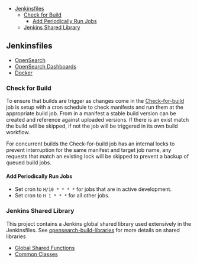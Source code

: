 - [Jenkinsfiles](#jenkinsfiles)
  - [Check for Build](#check-for-build)
    - [Add Periodically Run Jobs](#add-periodically-run-jobs)
  - [Jenkins Shared Library](#jenkins-shared-library)

## Jenkinsfiles

* [OpenSearch](./opensearch/)
* [OpenSearch Dashboards](./opensearch-dashboards/)
* [Docker](./docker/)


### Check for Build

To ensure that builds are trigger as changes come in the [Check-for-build](check-for-build.jenkinsfile) job is setup with a cron schedule to check manifests and run them at the appropriate build job.  From in a manifest a stable build version can be created and reference against uploaded versions.  If there is an exist match the build will be skipped, if not the job will be triggered in its own build workflow.

For concurrent builds the Check-for-build job has an internal locks to prevent interruption for the same manifest and target job name, any requests that match an existing lock will be skipped to prevent a backup of queued build jobs.

#### Add Periodically Run Jobs 

* Set cron to `H/10 * * * *` for jobs that are in active development.
* Set cron to `H 1 * * *` for all other jobs.

### Jenkins Shared Library

This project contains a Jenkins global shared library used extensively in the Jenkinsfiles. See [opensearch-build-libraries](https://github.com/opensearch-project/opensearch-build-libraries) for more details on shared libraries

* [Global Shared Functions](https://github.com/opensearch-project/opensearch-build-libraries/tree/main/vars)
* [Common Classes](https://github.com/opensearch-project/opensearch-build-libraries/tree/main/src/jenkins)
